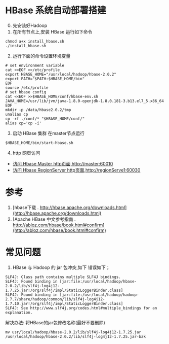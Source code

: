 # HBase 系统自动部署搭建
0. 先安装好Hadoop
1. 在所有节点上,安装 HBase 运行如下命令
```
chmod a+x install_hbase.sh
./install_hbase.sh
```
2. 运行下面的命令设置环境变量
```
# set environment variable
cat <<EOF >>/etc/profile
export HBASE_HOME="/usr/local/hadoop/hbase-2.0.2"
export PATH="$PATH:$HBASE_HOME/bin"
EOF
source /etc/profile
# set hbase config
cat <<EOF >>$HBASE_HOME/conf/hbase-env.sh
JAVA_HOME=/usr/lib/jvm/java-1.8.0-openjdk-1.8.0.181-3.b13.el7_5.x86_64
EOF
mkdir -p /data/hbase2.0.2/tmp
unalias cp
cp -rf ./conf/* "$HBASE_HOME/conf/"
alias cp='cp -i'
```

3. 启动 HBase 集群
在master节点运行
```
$HBASE_HOME/bin/start-hbase.sh
```

4. http 网页访问
 - [访问 Hbase Master http页面,http://master:60010](http://50125.hnbdata.cn:60010)
 - [访问 Hbase RegionServer http页面,http://regionServe1:60030](http://50126.hnbdata.cn:60030)

# 参考
1. [hbase下载 . http://hbase.apache.org/downloads.html](http://hbase.apache.org/downloads.html)
2. [Apache HBase 中文参考指南 . http://abloz.com/hbase/book.html#confirm](http://abloz.com/hbase/book.html#confirm)

# 常见问题
1. HBase 与 Hadoop 的 jar 包冲突,如下
错误如下；
```
SLF4J: Class path contains multiple SLF4J bindings.
SLF4J: Found binding in [jar:file:/usr/local/hadoop/hbase-2.0.2/lib/slf4j-log4j12-1.7.25.jar!/org/slf4j/impl/StaticLoggerBinder.class]
SLF4J: Found binding in [jar:file:/usr/local/hadoop/hadoop-2.7.7/share/hadoop/common/lib/slf4j-log4j12-1.7.10.jar!/org/slf4j/impl/StaticLoggerBinder.class]
SLF4J: See http://www.slf4j.org/codes.html#multiple_bindings for an explanation.
```
解决办法:
将HBase的jar包修改名称(最好不要删除)
```
mv usr/local/hadoop/hbase-2.0.2/lib/slf4j-log4j12-1.7.25.jar /usr/local/hadoop/hbase-2.0.2/lib/slf4j-log4j12-1.7.25.jar-bak
```